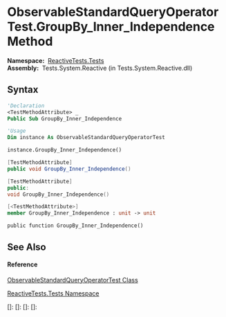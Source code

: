 # ObservableStandardQueryOperatorTest.GroupBy\_Inner\_Independence Method

**Namespace:**  [ReactiveTests.Tests](ReactiveTests.Tests\ReactiveTests.Tests.md)  
**Assembly:**  Tests.System.Reactive (in Tests.System.Reactive.dll)

## Syntax

```vb
'Declaration
<TestMethodAttribute> _
Public Sub GroupBy_Inner_Independence
```

```vb
'Usage
Dim instance As ObservableStandardQueryOperatorTest

instance.GroupBy_Inner_Independence()
```

```csharp
[TestMethodAttribute]
public void GroupBy_Inner_Independence()
```

```c++
[TestMethodAttribute]
public:
void GroupBy_Inner_Independence()
```

```fsharp
[<TestMethodAttribute>]
member GroupBy_Inner_Independence : unit -> unit 
```

```jscript
public function GroupBy_Inner_Independence()
```

## See Also

#### Reference

[ObservableStandardQueryOperatorTest Class](ObservableStandardQueryOperatorTest\ObservableStandardQueryOperatorTest.md)

[ReactiveTests.Tests Namespace](ReactiveTests.Tests\ReactiveTests.Tests.md)

[]: 
[]: 
[]: 
[]: 